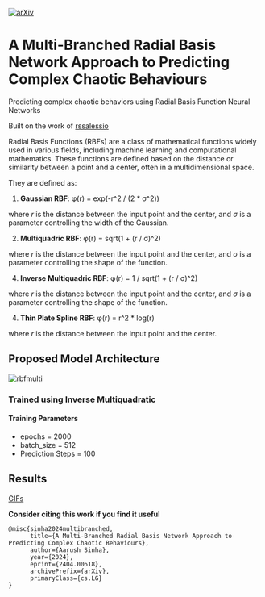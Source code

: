[![arXiv](https://img.shields.io/badge/arXiv-1234.56789-b31b1b.svg)](https://arxiv.org/abs/2404.00618)

# A Multi-Branched Radial Basis Network Approach to Predicting Complex Chaotic Behaviours
Predicting complex chaotic behaviors using Radial Basis Function Neural Networks 

Built on the work of [rssalessio](https://github.com/rssalessio/PytorchRBFLayer)


Radial Basis Functions (RBFs) are a class of mathematical functions widely used in various fields, including machine learning and computational mathematics. These functions are defined based on the distance or similarity between a point and a center, often in a multidimensional space.

They are defined as:

1. **Gaussian RBF**:
φ(r) = exp(-r^2 / (2 * σ^2))

where *r* is the distance between the input point and the center, and *σ* is a parameter controlling the width of the Gaussian.

2. **Multiquadric RBF**:
φ(r) = sqrt(1 + (r / σ)^2)

where *r* is the distance between the input point and the center, and *σ* is a parameter controlling the shape of the function.

4. **Inverse Multiquadric RBF**:
φ(r) = 1 / sqrt(1 + (r / σ)^2)

where *r* is the distance between the input point and the center, and *σ* is a parameter controlling the shape of the function.

4. **Thin Plate Spline RBF**:
φ(r) = r^2 * log(r)

where *r* is the distance between the input point and the center.

## Proposed Model Architecture 

![rbfmulti](https://github.com/chungimungi/A-Multi-Branched-Radial-Basis-Network-Approach-to-Predicting-Complex-Chaotic-Behaviours/assets/90822297/14590960-a8ca-4712-8b22-f54e958dfa8e)


### Trained using Inverse Multiquadratic
#### Training Parameters
- epochs = 2000
- batch_size = 512
- Prediction Steps = 100

## Results

[GIFs](https://drive.google.com/drive/folders/1l-uGRRqru-eUcQGWe73-svW-konhBoBa?usp=sharing)

**Consider citing this work if you find it useful**

```
@misc{sinha2024multibranched,
      title={A Multi-Branched Radial Basis Network Approach to Predicting Complex Chaotic Behaviours}, 
      author={Aarush Sinha},
      year={2024},
      eprint={2404.00618},
      archivePrefix={arXiv},
      primaryClass={cs.LG}
}
```


